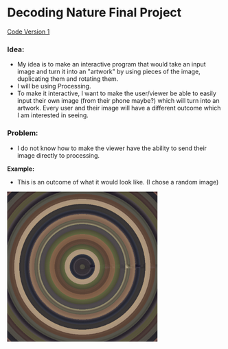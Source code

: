 # Decoding Nature Final Project
[Code Version 1](https://github.com/SalamaAlmheiri/DecodingNature/blob/main/DN_V1.pde)

### Idea:

- My idea is to make an interactive program that would take an input image and turn it into an "artwork" by using pieces of the image, duplicating them and rotating them.  
- I will be using Processing.
- To make it interactive, I want to make the user/viewer be able to easily input their own image (from their phone maybe?) which will turn into an artwork. Every user and their image will have a different outcome which I am interested in seeing.

### Problem:
- I do not know how to make the viewer have the ability to send their image directly to processing.

**Example:**
- This is an outcome of what it would look like. (I chose a random image)

<img src="https://github.com/SalamaAlmheiri/DecodingNature/blob/main/testExample1.png" width=350 align=center>
